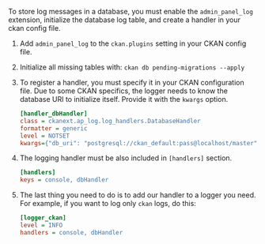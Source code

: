 To store log messages in a database, you must enable the `admin_panel_log` extension, initialize the database log table,
and create a handler in your ckan config file.

 1. Add `admin_panel_log` to the `ckan.plugins` setting in your CKAN config file.
 2. Initialize all missing tables with: `ckan db pending-migrations --apply`
 3. To register a handler, you must specify it in your CKAN configuration file. Due to some CKAN specifics, the logger needs to know the database URI to initialize itself. Provide it with the `kwargs` option.
	```ini
    [handler_dbHandler]
    class = ckanext.ap_log.log_handlers.DatabaseHandler
    formatter = generic
    level = NOTSET
    kwargs={"db_uri": "postgresql://ckan_default:pass@localhost/master"}
    ```

 4. The logging handler must be also included in `[handlers]` section.
	```ini
    [handlers]
    keys = console, dbHandler
	```
 5. The last thing you need to do is to add our handler to a logger you need. For example, if you want to log only `ckan` logs, do this:
	```ini
    [logger_ckan]
	level = INFO
	handlers = console, dbHandler
	```
